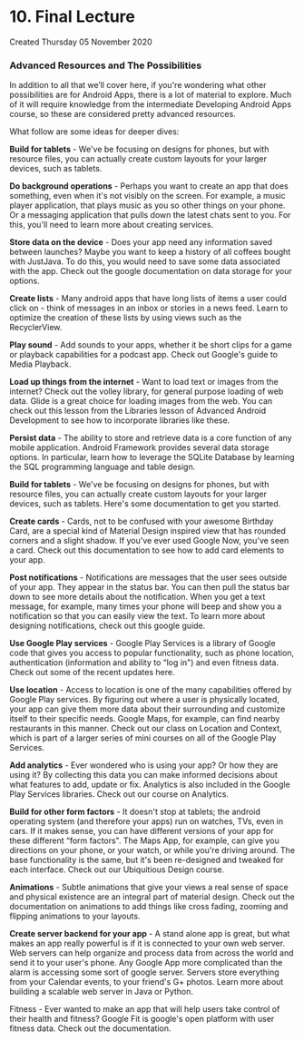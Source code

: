 # 10. Final Lecture
Created Thursday 05 November 2020

### Advanced Resources and The Possibilities
In addition to all that we’ll cover here, if you're wondering what other possibilities are for Android Apps, there is a lot of material to explore. Much of it will require knowledge from the intermediate Developing Android Apps course, so these are considered pretty advanced resources.

What follow are some ideas for deeper dives:

**Build for tablets** - We've be focusing on designs for phones, but with resource files, you can actually create custom layouts for your larger devices, such as tablets.

**Do background operations** - Perhaps you want to create an app that does something, even when it's not visibly on the screen. For example, a music player application, that plays music as you so other things on your phone. Or a messaging application that pulls down the latest chats sent to you. For this, you'll need to learn more about creating services.

**Store data on the device** - Does your app need any information saved between launches? Maybe you want to keep a history of all coffees bought with JustJava. To do this, you would need to save some data associated with the app. Check out the google documentation on data storage for your options.

**Create lists** - Many android apps that have long lists of items a user could click on - think of messages in an inbox or stories in a news feed. Learn to optimize the creation of these lists by using views such as the RecyclerView.

**Play sound** - Add sounds to your apps, whether it be short clips for a game or playback capabilities for a podcast app. Check out Google's guide to Media Playback.

**Load up things from the internet** - Want to load text or images from the internet? Check out the volley library, for general purpose loading of web data. Glide is a great choice for loading images from the web. You can check out this lesson from the Libraries lesson of Advanced Android Development to see how to incorporate libraries like these.

**Persist data** - The ability to store and retrieve data is a core function of any mobile application. Android Framework provides several data storage options. In particular, learn how to leverage the SQLite Database by learning the SQL programming language and table design.

**Build for tablets** - We've be focusing on designs for phones, but with resource files, you can actually create custom layouts for your larger devices, such as tablets. Here's some documentation to get you started.

**Create cards** - Cards, not to be confused with your awesome Birthday Card, are a special kind of Material Design inspired view that has rounded corners and a slight shadow. If you've ever used Google Now, you've seen a card. Check out this documentation to see how to add card elements to your app.

**Post notifications** - Notifications are messages that the user sees outside of your app. They appear in the status bar. You can then pull the status bar down to see more details about the notification. When you get a text message, for example, many times your phone will beep and show you a notification so that you can easily view the text. To learn more about designing notifications, check out this google guide.

**Use Google Play services** - Google Play Services is a library of Google code that gives you access to popular functionality, such as phone location, authentication (information and ability to “log in") and even fitness data. Check out some of the recent updates here.

**Use location** - Access to location is one of the many capabilities offered by Google Play services. By figuring out where a user is physically located, your app can give them more data about their surrounding and customize itself to their specific needs. Google Maps, for example, can find nearby restaurants in this manner. Check out our class on Location and Context, which is part of a larger series of mini courses on all of the Google Play Services.

**Add analytics** - Ever wondered who is using your app? Or how they are using it? By collecting this data you can make informed decisions about what features to add, update or fix. Analytics is also included in the Google Play Services libraries. Check out our course on Analytics.

**Build for other form factors** - It doesn't stop at tablets; the android operating system (and therefore your apps) run on watches, TVs, even in cars. If it makes sense, you can have different versions of your app for these different “form factors". The Maps App, for example, can give you directions on your phone, or your watch, or while you're driving around. The base functionality is the same, but it's been re-designed and tweaked for each interface. Check out our Ubiquitious Design course.

**Animations** - Subtle animations that give your views a real sense of space and physical existence are an integral part of material design. Check out the documentation on animations to add things like cross fading, zooming and flipping animations to your layouts.

**Create server backend for your app** - A stand alone app is great, but what makes an app really powerful is if it is connected to your own web server. Web servers can help organize and process data from across the world and send it to your user's phone. Any Google App more complicated than the alarm is accessing some sort of google server. Servers store everything from your Calendar events, to your friend's G+ photos. Learn more about building a scalable web server in Java or Python.

Fitness - Ever wanted to make an app that will help users take control of their health and fitness? Google Fit is google's open platform with user fitness data. Check out the documentation.

